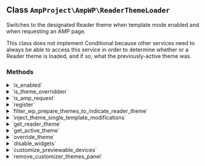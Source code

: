 ## Class `AmpProject\AmpWP\ReaderThemeLoader`

Switches to the designated Reader theme when template mode enabled and when requesting an AMP page.

This class does not implement Conditional because other services need to always be able to access this service in order to determine whether or a Reader theme is loaded, and if so, what the previously-active theme was.

### Methods
<details>
<summary>`is_enabled`</summary>

```php
public is_enabled()
```

Is Reader mode with a Reader theme selected.


</details>
<details>
<summary>`is_theme_overridden`</summary>

```php
public is_theme_overridden()
```

Whether the active theme was overridden with the reader theme.


</details>
<details>
<summary>`is_amp_request`</summary>

```php
public is_amp_request()
```

Is an AMP request.


</details>
<details>
<summary>`register`</summary>

```php
public register()
```

Register the service with the system.


</details>
<details>
<summary>`filter_wp_prepare_themes_to_indicate_reader_theme`</summary>

```php
public filter_wp_prepare_themes_to_indicate_reader_theme( $prepared_themes )
```

Filter themes for JS to remove action to delete the selected Reader theme and show a notice.


</details>
<details>
<summary>`inject_theme_single_template_modifications`</summary>

```php
public inject_theme_single_template_modifications()
```

Inject new logic into the Backbone templates for rendering a theme lightbox.

This is admittedly hacky, but WordPress doesn&#039;t provide a much better option.


</details>
<details>
<summary>`get_reader_theme`</summary>

```php
public get_reader_theme()
```

Get reader theme.

If the Reader template mode is enabled


</details>
<details>
<summary>`get_active_theme`</summary>

```php
public get_active_theme()
```

Get active theme.

The theme that was active before switching to the Reader theme.


</details>
<details>
<summary>`override_theme`</summary>

```php
public override_theme()
```

Switch theme if in Reader mode, a Reader theme was selected, and the AMP query var is present.

Note that AMP_Theme_Support will redirect to the non-AMP version if AMP is not available for the query.


</details>
<details>
<summary>`disable_widgets`</summary>

```php
public disable_widgets()
```

Disable widgets.


</details>
<details>
<summary>`customize_previewable_devices`</summary>

```php
public customize_previewable_devices( $devices )
```

Make tablet (smartphone) the default device when opening AMP Customizer.


</details>
<details>
<summary>`remove_customizer_themes_panel`</summary>

```php
public remove_customizer_themes_panel( WP_Customize_Manager $wp_customize )
```

Remove themes panel from AMP Customizer.


</details>
